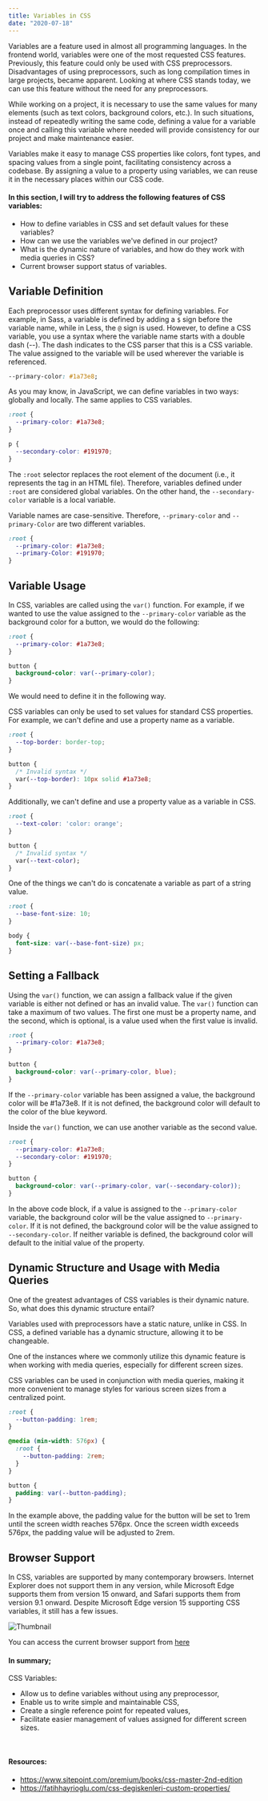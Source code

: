 ```yaml
---
title: Variables in CSS
date: "2020-07-18"
---
```


Variables are a feature used in almost all programming languages. In the frontend world, variables were one of the most requested CSS features. Previously, this feature could only be used with CSS preprocessors. Disadvantages of using preprocessors, such as long compilation times in large projects, became apparent. Looking at where CSS stands today, we can use this feature without the need for any preprocessors.

While working on a project, it is necessary to use the same values for many elements (such as text colors, background colors, etc.). In such situations, instead of repeatedly writing the same code, defining a value for a variable once and calling this variable where needed will provide consistency for our project and make maintenance easier.

Variables make it easy to manage CSS properties like colors, font types, and spacing values from a single point, facilitating consistency across a codebase. By assigning a value to a property using variables, we can reuse it in the necessary places within our CSS code.

#### In this section, I will try to address the following features of CSS variables:

- How to define variables in CSS and set default values for these variables?
- How can we use the variables we've defined in our project?
- What is the dynamic nature of variables, and how do they work with media queries in CSS?
- Current browser support status of variables.

## Variable Definition

Each preprocessor uses different syntax for defining variables. For example, in Sass, a variable is defined by adding a `$` sign before the variable name, while in Less, the `@` sign is used. However, to define a CSS variable, you use a syntax where the variable name starts with a double dash (--). The dash indicates to the CSS parser that this is a CSS variable. The value assigned to the variable will be used wherever the variable is referenced.

```css
--primary-color: #1a73e8;
```

As you may know, in JavaScript, we can define variables in two ways: globally and locally. The same applies to CSS variables.

```css
:root {
  --primary-color: #1a73e8;
}

p {
  --secondary-color: #191970;
}
```

The `:root` selector replaces the root element of the document (i.e., it represents the <html> tag in an HTML file). Therefore, variables defined under `:root` are considered global variables. On the other hand, the `--secondary-color` variable is a local variable.

Variable names are case-sensitive. Therefore, `--primary-color` and `--primary-Color` are two different variables.

```css
:root {
  --primary-color: #1a73e8;
  --primary-Color: #191970;
}
```

## Variable Usage

In CSS, variables are called using the `var()` function. For example, if we wanted to use the value assigned to the `--primary-color` variable as the background color for a button, we would do the following:

```css
:root {
  --primary-color: #1a73e8;
}

button {
  background-color: var(--primary-color);
}
```

We would need to define it in the following way.

CSS variables can only be used to set values for standard CSS properties. For example, we can't define and use a property name as a variable.

```css
:root {
  --top-border: border-top;
}

button {
  /* Invalid syntax */
  var(--top-border): 10px solid #1a73e8;
}
```

Additionally, we can't define and use a property value as a variable in CSS.

```css
:root {
  --text-color: 'color: orange';
}

button {
  /* Invalid syntax */
  var(--text-color);
}
```

One of the things we can't do is concatenate a variable as part of a string value.

```css
:root {
  --base-font-size: 10;
}

body {
  font-size: var(--base-font-size) px;
}
```

## Setting a Fallback

Using the `var()` function, we can assign a fallback value if the given variable is either not defined or has an invalid value.
The `var()` function can take a maximum of two values. The first one must be a property name, and the second, which is optional, is a value used when the first value is invalid.

```css
:root {
  --primary-color: #1a73e8;
}

button {
  background-color: var(--primary-color, blue);
}
```

If the `--primary-color` variable has been assigned a value, the background color will be #1a73e8. If it is not defined, the background color will default to the color of the blue keyword.

Inside the `var()` function, we can use another variable as the second value.

```css
:root {
  --primary-color: #1a73e8;
  --secondary-color: #191970;
}

button {
  background-color: var(--primary-color, var(--secondary-color));
}
```

In the above code block, if a value is assigned to the `--primary-color` variable, the background color will be the value assigned to `--primary-color`. If it is not defined, the background color will be the value assigned to `--secondary-color`. If neither variable is defined, the background color will default to the initial value of the property.

## Dynamic Structure and Usage with Media Queries

One of the greatest advantages of CSS variables is their dynamic nature. So, what does this dynamic structure entail?

Variables used with preprocessors have a static nature, unlike in CSS. In CSS, a defined variable has a dynamic structure, allowing it to be changeable.

One of the instances where we commonly utilize this dynamic feature is when working with media queries, especially for different screen sizes.

CSS variables can be used in conjunction with media queries, making it more convenient to manage styles for various screen sizes from a centralized point.

```css
:root {
  --button-padding: 1rem;
}

@media (min-width: 576px) {
  :root {
    --button-padding: 2rem;
  }
}

button {
  padding: var(--button-padding);
}
```

In the example above, the padding value for the button will be set to 1rem until the screen width reaches 576px. Once the screen width exceeds 576px, the padding value will be adjusted to 2rem.

## Browser Support

In CSS, variables are supported by many contemporary browsers. Internet Explorer does not support them in any version, while Microsoft Edge supports them from version 15 onward, and Safari supports them from version 9.1 onward. Despite Microsoft Edge version 15 supporting CSS variables, it still has a few issues.

![Thumbnail](./browser-support.png)

You can access the current browser support from <a href="https://caniuse.com/?search=Custom%20Properties" target="_blank">here</a>

#### In summary;

CSS Variables:

- Allow us to define variables without using any preprocessor,
- Enable us to write simple and maintainable CSS,
- Create a single reference point for repeated values,
- Facilitate easier management of values assigned for different screen sizes.

<br>

#### Resources:

- https://www.sitepoint.com/premium/books/css-master-2nd-edition
- https://fatihhayrioglu.com/css-degiskenleri-custom-properties/
